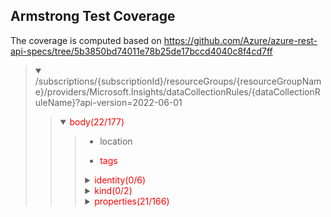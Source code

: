 ## Armstrong Test Coverage

The coverage is computed based on https://github.com/Azure/azure-rest-api-specs/tree/5b3850bd74011e78b25de17bccd4040c8f4cd7ff

<blockquote><details open><summary>/subscriptions/{subscriptionId}/resourceGroups/{resourceGroupName}/providers/Microsoft.Insights/dataCollectionRules/{dataCollectionRuleName}?api-version=2022-06-01</summary><blockquote>

<details open><summary><span style="color:red">body(22/177)</summary><blockquote>

- <span >location</span>

- <span style="color:red">tags</span>

<details><summary><span style="color:red">identity(0/6)</span></summary><blockquote>

- <span style="color:red">userAssignedIdentities</span>

<details><summary><span style="color:red">type(0/4)</span></summary><blockquote>

- <span style="color:red">value=None</span>

- <span style="color:red">value=SystemAssigned,UserAssigned</span>

- <span style="color:red">value=SystemAssigned</span>

- <span style="color:red">value=UserAssigned</span>

</blockquote></details>

</blockquote></details>

<details><summary><span style="color:red">kind(0/2)</span></summary><blockquote>

- <span style="color:red">value=Linux</span>

- <span style="color:red">value=Windows</span>

</blockquote></details>

<details><summary><span style="color:red">properties(21/166)</span></summary><blockquote>

- <span style="color:red">dataCollectionEndpointId</span>

- <span style="color:red">description</span>

- <span style="color:red">streamDeclarations</span>

<details><summary><span style="color:red">dataFlows(4/13)</span></summary><blockquote>

- <span style="color:red">builtInTransform</span>

- <span style="color:red">destinations(1/2)</span>

- <span style="color:red">outputStream</span>

- <span style="color:red">transformKql</span>

<details><summary><span style="color:red">streams(3/6)</span></summary><blockquote>

- <span >value=Microsoft-Perf</span>

- <span >value=Microsoft-Syslog</span>

- <span >value=Microsoft-WindowsEvent</span>

- <span style="color:red">value=Microsoft-Event</span>

- <span style="color:red">value=Microsoft-InsightsMetrics</span>

</blockquote></details>

</blockquote></details>

<details><summary><span style="color:red">dataSources(15/115)</span></summary><blockquote>

<details><summary><span style="color:red">dataImports(0/5)</span></summary><blockquote>

<details><summary><span style="color:red">eventHub(0/4)</span></summary><blockquote>

- <span style="color:red">consumerGroup</span>

- <span style="color:red">name</span>

- <span style="color:red">stream</span>

</blockquote></details>

</blockquote></details>

<details><summary><span style="color:red">extensions(0/13)</span></summary><blockquote>

- <span style="color:red">extensionName</span>

- <span style="color:red">extensionSettings</span>

- <span style="color:red">inputDataSources(0/2)</span>

- <span style="color:red">name</span>

<details><summary><span style="color:red">streams(0/6)</span></summary><blockquote>

- <span style="color:red">value=Microsoft-Event</span>

- <span style="color:red">value=Microsoft-InsightsMetrics</span>

- <span style="color:red">value=Microsoft-Perf</span>

- <span style="color:red">value=Microsoft-Syslog</span>

- <span style="color:red">value=Microsoft-WindowsEvent</span>

</blockquote></details>

</blockquote></details>

<details><summary><span style="color:red">iisLogs(0/7)</span></summary><blockquote>

- <span style="color:red">logDirectories(0/2)</span>

- <span style="color:red">name</span>

- <span style="color:red">streams(0/2)</span>

</blockquote></details>

<details><summary><span style="color:red">logFiles(0/19)</span></summary><blockquote>

- <span style="color:red">filePatterns(0/2)</span>

- <span style="color:red">format</span>

- <span style="color:red">name</span>

- <span style="color:red">streams(0/2)</span>

<details><summary><span style="color:red">settings(0/11)</span></summary><blockquote>

<details><summary><span style="color:red">text(0/10)</span></summary><blockquote>

<details><summary><span style="color:red">recordStartTimestampFormat(0/9)</span></summary><blockquote>

- <span style="color:red">value=ISO 8601</span>

- <span style="color:red">value=M/D/YYYY HH:MM:SS AM/PM</span>

- <span style="color:red">value=MMM d hh:mm:ss</span>

- <span style="color:red">value=Mon DD, YYYY HH:MM:SS</span>

- <span style="color:red">value=YYYY-MM-DD HH:MM:SS</span>

- <span style="color:red">value=dd/MMM/yyyy:HH:mm:ss zzz</span>

- <span style="color:red">value=ddMMyy HH:mm:ss</span>

- <span style="color:red">value=yyMMdd HH:mm:ss</span>

- <span style="color:red">value=yyyy-MM-ddTHH:mm:ssK</span>

</blockquote></details>

</blockquote></details>

</blockquote></details>

</blockquote></details>

<details><summary><span style="color:red">performanceCounters(4/9)</span></summary><blockquote>

- <span >name</span>

- <span >samplingFrequencyInSeconds</span>

- <span style="color:red">counterSpecifiers(1/2)</span>

<details><summary><span style="color:red">streams(1/3)</span></summary><blockquote>

- <span >value=Microsoft-Perf</span>

- <span style="color:red">value=Microsoft-InsightsMetrics</span>

</blockquote></details>

</blockquote></details>

<details><summary><span style="color:red">platformTelemetry(0/5)</span></summary><blockquote>

- <span style="color:red">name</span>

- <span style="color:red">streams(0/2)</span>

</blockquote></details>

<details><summary><span style="color:red">prometheusForwarder(0/6)</span></summary><blockquote>

- <span style="color:red">labelIncludeFilter</span>

- <span style="color:red">name</span>

<details><summary><span style="color:red">streams(0/2)</span></summary><blockquote>

- <span style="color:red">value=Microsoft-PrometheusMetrics</span>

</blockquote></details>

</blockquote></details>

<details><summary><span style="color:red">syslog(8/37)</span></summary><blockquote>

- <span >name</span>

<details><summary><span style="color:red">facilityNames(2/22)</span></summary><blockquote>

- <span >value=cron</span>

- <span >value=syslog</span>

- <span style="color:red">value=*</span>

- <span style="color:red">value=auth</span>

- <span style="color:red">value=authpriv</span>

- <span style="color:red">value=daemon</span>

- <span style="color:red">value=kern</span>

- <span style="color:red">value=local0</span>

- <span style="color:red">value=local1</span>

- <span style="color:red">value=local2</span>

- <span style="color:red">value=local3</span>

- <span style="color:red">value=local4</span>

- <span style="color:red">value=local5</span>

- <span style="color:red">value=local6</span>

- <span style="color:red">value=local7</span>

- <span style="color:red">value=lpr</span>

- <span style="color:red">value=mail</span>

- <span style="color:red">value=mark</span>

- <span style="color:red">value=news</span>

- <span style="color:red">value=user</span>

- <span style="color:red">value=uucp</span>

</blockquote></details>

<details><summary><span style="color:red">logLevels(4/10)</span></summary><blockquote>

- <span >value=Alert</span>

- <span >value=Critical</span>

- <span >value=Debug</span>

- <span >value=Emergency</span>

- <span style="color:red">value=*</span>

- <span style="color:red">value=Error</span>

- <span style="color:red">value=Info</span>

- <span style="color:red">value=Notice</span>

- <span style="color:red">value=Warning</span>

</blockquote></details>

<details><summary><span style="color:red">streams(1/2)</span></summary><blockquote>

- <span >value=Microsoft-Syslog</span>

</blockquote></details>

</blockquote></details>

<details><summary><span style="color:red">windowsEventLogs(3/8)</span></summary><blockquote>

- <span >name</span>

- <span style="color:red">xPathQueries(1/2)</span>

<details><summary><span style="color:red">streams(1/3)</span></summary><blockquote>

- <span >value=Microsoft-WindowsEvent</span>

- <span style="color:red">value=Microsoft-Event</span>

</blockquote></details>

</blockquote></details>

<details><summary><span style="color:red">windowsFirewallLogs(0/5)</span></summary><blockquote>

- <span style="color:red">name</span>

- <span style="color:red">streams(0/2)</span>

</blockquote></details>

</blockquote></details>

<details><summary><span style="color:red">destinations(2/34)</span></summary><blockquote>

<details><summary><span style="color:red">azureMonitorMetrics(0/2)</span></summary><blockquote>

- <span style="color:red">name</span>

</blockquote></details>

<details><summary><span style="color:red">eventHubs(0/4)</span></summary><blockquote>

- <span style="color:red">eventHubResourceId</span>

- <span style="color:red">name</span>

</blockquote></details>

<details><summary><span style="color:red">eventHubsDirect(0/4)</span></summary><blockquote>

- <span style="color:red">eventHubResourceId</span>

- <span style="color:red">name</span>

</blockquote></details>

<details><summary><span style="color:red">logAnalytics(2/4)</span></summary><blockquote>

- <span >name</span>

- <span >workspaceResourceId</span>

</blockquote></details>

<details><summary><span style="color:red">monitoringAccounts(0/4)</span></summary><blockquote>

- <span style="color:red">accountResourceId</span>

- <span style="color:red">name</span>

</blockquote></details>

<details><summary><span style="color:red">storageAccounts(0/5)</span></summary><blockquote>

- <span style="color:red">containerName</span>

- <span style="color:red">name</span>

- <span style="color:red">storageAccountResourceId</span>

</blockquote></details>

<details><summary><span style="color:red">storageBlobsDirect(0/5)</span></summary><blockquote>

- <span style="color:red">containerName</span>

- <span style="color:red">name</span>

- <span style="color:red">storageAccountResourceId</span>

</blockquote></details>

<details><summary><span style="color:red">storageTablesDirect(0/5)</span></summary><blockquote>

- <span style="color:red">name</span>

- <span style="color:red">storageAccountResourceId</span>

- <span style="color:red">tableName</span>

</blockquote></details>

</blockquote></details>

</blockquote></details>

</blockquote></details>

</blockquote></details>
</blockquote>
